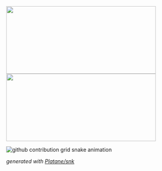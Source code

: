 <div styles="display: flex; flex-direction: row;align-items: center; justify-content: space-between">
  <img align="center" width="400px" height="180px" src="https://github-readme-stats.vercel.app/api?username=AdryanS&count_private=true&theme=dark&bg_color=1,282a36,44475a&text_color=fff&hide_border=true " />
  <img height="180px" width="400px" align="center" src="https://github-readme-stats.vercel.app/api/top-langs/?username=AdryanS&layout=compact&theme=dark&bg_color=45,282a36,44475a&text_color=fff&hide_border=true" />
</div>



![github contribution grid snake animation](https://raw.githubusercontent.com/AdryanS/snake/output/github-contribution-grid-snake.svg)

_generated with [Platane/snk](https://github.com/Platane/snk)_
